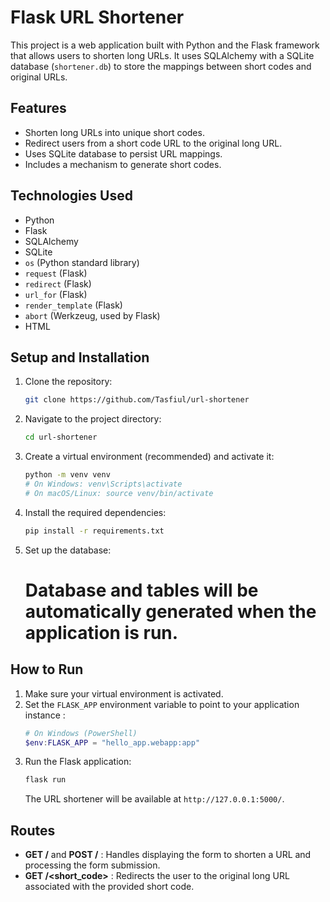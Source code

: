 # Flask URL Shortener

This project is a web application built with Python and the Flask framework that allows users to shorten long URLs. It uses SQLAlchemy with a SQLite database (`shortener.db`) to store the mappings between short codes and original URLs.

## Features

* Shorten long URLs into unique short codes.
* Redirect users from a short code URL to the original long URL.
* Uses SQLite database to persist URL mappings.
* Includes a mechanism to generate short codes.

## Technologies Used

* Python
* Flask
* SQLAlchemy
* SQLite
* `os` (Python standard library)
* `request` (Flask)
* `redirect` (Flask)
* `url_for` (Flask)
* `render_template` (Flask)
* `abort` (Werkzeug, used by Flask)
* HTML

## Setup and Installation

1.  Clone the repository:
    ```bash
    git clone https://github.com/Tasfiul/url-shortener
    ```
2.  Navigate to the project directory:
    ```bash
    cd url-shortener
    ```
3.  Create a virtual environment (recommended) and activate it:
    ```bash
    python -m venv venv
    # On Windows: venv\Scripts\activate
    # On macOS/Linux: source venv/bin/activate
    ```
4.  Install the required dependencies:
    ```bash
    pip install -r requirements.txt
    ```
5.  Set up the database:
    # Database and tables will be automatically generated when the application is run.

## How to Run

1.  Make sure your virtual environment is activated.
2.  Set the `FLASK_APP` environment variable to point to your application instance :
    ```powershell
    # On Windows (PowerShell)
    $env:FLASK_APP = "hello_app.webapp:app"
    ```
3.  Run the Flask application:
    ```bash
    flask run
    ```
    The URL shortener will be available at `http://127.0.0.1:5000/`.

## Routes

* **GET /** and **POST /** : Handles displaying the form to shorten a URL and processing the form submission.
* **GET /<short_code>** : Redirects the user to the original long URL associated with the provided short code.
